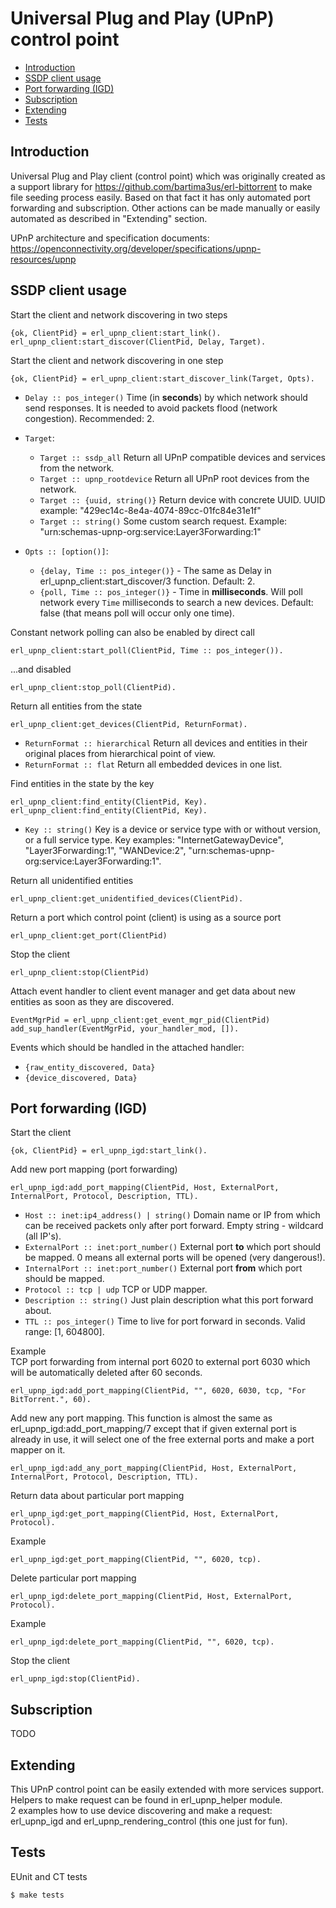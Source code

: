 Universal Plug and Play (UPnP) control point
=====

- [Introduction](#introduction)
- [SSDP client usage](#ssdp_client_usage)
- [Port forwarding (IGD)](#port_forwarding_igd)
- [Subscription](#subscription)
- [Extending](#extending)
- [Tests](#tests)

## <a name="introduction">Introduction</a> ##

Universal Plug and Play client (control point) which was originally created as a support library for https://github.com/bartima3us/erl-bittorrent to make file seeding process easily.
Based on that fact it has only automated port forwarding and subscription. Other actions can be made manually or easily automated as described in "Extending" section.

UPnP architecture and specification documents: https://openconnectivity.org/developer/specifications/upnp-resources/upnp

## <a name="ssdp_client_usage">SSDP client usage</a> ##

Start the client and network discovering in two steps
```
{ok, ClientPid} = erl_upnp_client:start_link().
erl_upnp_client:start_discover(ClientPid, Delay, Target).
```

Start the client and network discovering in one step
```
{ok, ClientPid} = erl_upnp_client:start_discover_link(Target, Opts).
```

- ```Delay :: pos_integer()``` Time (in **seconds**) by which network should send responses. It is needed to avoid packets flood (network congestion). Recommended: 2.


- ```Target```:
    - ```Target :: ssdp_all``` Return all UPnP compatible devices and services from the network.
    - ```Target :: upnp_rootdevice``` Return all UPnP root devices from the network.
    - ```Target :: {uuid, string()}``` Return device with concrete UUID. UUID example: "429ec14c-8e4a-4074-89cc-01fc84e31e1f"
    - ```Target :: string()``` Some custom search request. Example: "urn:schemas-upnp-org:service:Layer3Forwarding:1"


- ```Opts :: [option()]```:
    - ```{delay, Time :: pos_integer()}``` - The same as Delay in erl_upnp_client:start_discover/3 function. Default: 2.
    - ```{poll, Time :: pos_integer()}``` - Time in **milliseconds**. Will poll network every `Time` milliseconds to search a new devices. Default: false (that means poll will occur only one time).

Constant network polling can also be enabled by direct call
```
erl_upnp_client:start_poll(ClientPid, Time :: pos_integer()).
```

...and disabled
```
erl_upnp_client:stop_poll(ClientPid).
```

Return all entities from the state
```
erl_upnp_client:get_devices(ClientPid, ReturnFormat).
```

- ```ReturnFormat :: hierarchical``` Return all devices and entities in their original places from hierarchical point of view.
- ```ReturnFormat :: flat``` Return all embedded devices in one list.

Find entities in the state by the key
```
erl_upnp_client:find_entity(ClientPid, Key).
erl_upnp_client:find_entity(ClientPid, Key).
```

- ```Key :: string()``` Key is a device or service type with or without version, or a full service type. Key examples: "InternetGatewayDevice", "Layer3Forwarding:1", "WANDevice:2", "urn:schemas-upnp-org:service:Layer3Forwarding:1".

Return all unidentified entities
```
erl_upnp_client:get_unidentified_devices(ClientPid).
```

Return a port which control point (client) is using as a source port
```
erl_upnp_client:get_port(ClientPid)
```

Stop the client
```
erl_upnp_client:stop(ClientPid)
```

Attach event handler to client event manager and get data about new entities as soon as they are discovered.
```
EventMgrPid = erl_upnp_client:get_event_mgr_pid(ClientPid)
add_sup_handler(EventMgrPid, your_handler_mod, []).
```

Events which should be handled in the attached handler:
- ```{raw_entity_discovered, Data}```
- ```{device_discovered, Data}```

## <a name="port_forwarding_igd">Port forwarding (IGD)</a> ##

Start the client
```
{ok, ClientPid} = erl_upnp_igd:start_link().
```

Add new port mapping (port forwarding)
```
erl_upnp_igd:add_port_mapping(ClientPid, Host, ExternalPort, InternalPort, Protocol, Description, TTL).
```

- ```Host :: inet:ip4_address() | string()``` Domain name or IP from which can be received packets only after port forward. Empty string - wildcard (all IP's).
- ```ExternalPort :: inet:port_number()``` External port **to** which port should be mapped. 0 means all external ports will be opened (very dangerous!).
- ```InternalPort :: inet:port_number()``` External port **from** which port should be mapped.
- ```Protocol :: tcp | udp``` TCP or UDP mapper.
- ```Description :: string()``` Just plain description what this port forward about.
- ```TTL :: pos_integer()``` Time to live for port forward in seconds. Valid range: [1, 604800].

Example<br/>
TCP port forwarding from internal port 6020 to external port 6030 which will be automatically deleted after 60 seconds.
```
erl_upnp_igd:add_port_mapping(ClientPid, "", 6020, 6030, tcp, "For BitTorrent.", 60).
```

Add new any port mapping. This function is almost the same as erl_upnp_igd:add_port_mapping/7 except that if given external port is already in use, it will select one of the free external ports and make a port mapper on it.
```
erl_upnp_igd:add_any_port_mapping(ClientPid, Host, ExternalPort, InternalPort, Protocol, Description, TTL).
```

Return data about particular port mapping
```
erl_upnp_igd:get_port_mapping(ClientPid, Host, ExternalPort, Protocol).
```

Example
```
erl_upnp_igd:get_port_mapping(ClientPid, "", 6020, tcp).
```

Delete particular port mapping
```
erl_upnp_igd:delete_port_mapping(ClientPid, Host, ExternalPort, Protocol).
```

Example
```
erl_upnp_igd:delete_port_mapping(ClientPid, "", 6020, tcp).
```

Stop the client
```
erl_upnp_igd:stop(ClientPid).
```

## <a name="subscription">Subscription</a> ##

TODO

## <a name="extending">Extending</a> ##

This UPnP control point can be easily extended with more services support.<br/>
Helpers to make request can be found in erl_upnp_helper module.<br/>
2 examples how to use device discovering and make a request: erl_upnp_igd and erl_upnp_rendering_control (this one just for fun).

## <a name="tests">Tests</a> ##

EUnit and CT tests
```
$ make tests
```
